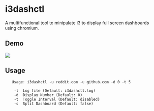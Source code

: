 # i3dashctl
A multifunctional tool to minipulate i3 to display full screen dashboards using chromium.

## Demo
![](https://github.com/thepro101/i3dashctl/blob/ffa91baf676e81251164c164ff591d778f96e0f3/demo.gif)

## Usage 
```
   Usage: i3dashctl -u reddit.com -u github.com -d 0 -t 5 

	-l 	Log file (Default: i3dashctl.log)
	-d 	Display Number (Default: 0)
	-t	Toggle Interval (Default: disabled)
	-s	Split Dashboard (Default: false)

